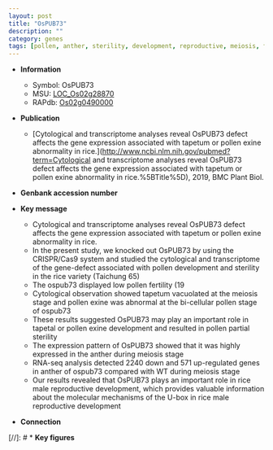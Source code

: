 ```yaml
---
layout: post
title: "OsPUB73"
description: ""
category: genes
tags: [pollen, anther, sterility, development, reproductive, meiosis, fertility, tapetum, tapetal, pollen development, reproductive development]
---
```


* **Information**  
    + Symbol: OsPUB73  
    + MSU: [LOC_Os02g28870](http://rice.uga.edu/cgi-bin/ORF_infopage.cgi?orf=LOC_Os02g28870)  
    + RAPdb: [Os02g0490000](http://rapdb.dna.affrc.go.jp/viewer/gbrowse_details/irgsp1?name=Os02g0490000)  

* **Publication**  
    + [Cytological and transcriptome analyses reveal OsPUB73 defect affects the gene expression associated with tapetum or pollen exine abnormality in rice.](http://www.ncbi.nlm.nih.gov/pubmed?term=Cytological and transcriptome analyses reveal OsPUB73 defect affects the gene expression associated with tapetum or pollen exine abnormality in rice.%5BTitle%5D), 2019, BMC Plant Biol.

* **Genbank accession number**  

* **Key message**  
    + Cytological and transcriptome analyses reveal OsPUB73 defect affects the gene expression associated with tapetum or pollen exine abnormality in rice.
    + In the present study, we knocked out OsPUB73 by using the CRISPR/Cas9 system and studied the cytological and transcriptome of the gene-defect associated with pollen development and sterility in the rice variety (Taichung 65)
    + The ospub73 displayed low pollen fertility (19
    + Cytological observation showed tapetum vacuolated at the meiosis stage and pollen exine was abnormal at the bi-cellular pollen stage of ospub73
    + These results suggested OsPUB73 may play an important role in tapetal or pollen exine development and resulted in pollen partial sterility
    + The expression pattern of OsPUB73 showed that it was highly expressed in the anther during meiosis stage
    + RNA-seq analysis detected 2240 down and 571 up-regulated genes in anther of ospub73 compared with WT during meiosis stage
    + Our results revealed that OsPUB73 plays an important role in rice male reproductive development, which provides valuable information about the molecular mechanisms of the U-box in rice male reproductive development

* **Connection**  

[//]: # * **Key figures**  


